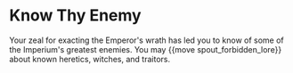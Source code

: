 # Know Thy Enemy
Your zeal for exacting the Emperor's wrath has led you to know of some of the Imperium's greatest enemies. You may {{move spout_forbidden_lore}} about known heretics, witches, and traitors.